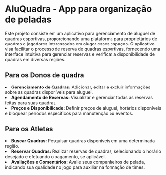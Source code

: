 <h1>AluQuadra - App para organização de peladas</h1>

Este projeto consiste em um aplicativo para gerenciamento de aluguel de quadras esportivas, proporcionando uma plataforma para proprietários de quadras e jogadores interessados em alugar esses espaços. O aplicativo visa facilitar o processo de reserva de quadras esportivas, fornecendo uma interface intuitiva para gerenciar reservas e verificar a disponibilidade de quadras em diversas regiões.

<h2>Para os Donos de quadra</h2>
<li><strong>Gerenciamento de Quadras: </strong>Adicionar, editar e excluir informações sobre as quadras disponíveis para aluguel.</li>
<li><strong>Agendamento de Reservas: </strong> Visualizar e gerenciar todas as reservas feitas para suas quadras.</li>
<li><strong>Preços e Disponibilidade: </strong> Definir preços de aluguel, horários disponíveis e bloquear períodos específicos para manutenção ou eventos.</li>


<h2>Para os Atletas</h2>
<li><strong>Buscar Quadras: </strong>Pesquisar quadras disponíveis em uma determinada região.</li>
<li><strong>Reservar Quadras: </strong>Realizar reservas de quadras, selecionando o horário desejado e efetuando o pagamento, se aplicável.</li>
<li><strong>Avaliações e Comentários: </strong> Avalie seus companheiros de pelada, indicando sua qualidade no jogo para auxiliar na formação de times.</li>
